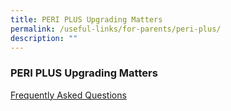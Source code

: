 ```yaml
---
title: PERI PLUS Upgrading Matters
permalink: /useful-links/for-parents/peri-plus/
description: ""
---
```

### **PERI PLUS Upgrading Matters**
[Frequently Asked Questions](/files/PERI%20PLUS%20faq.pdf)